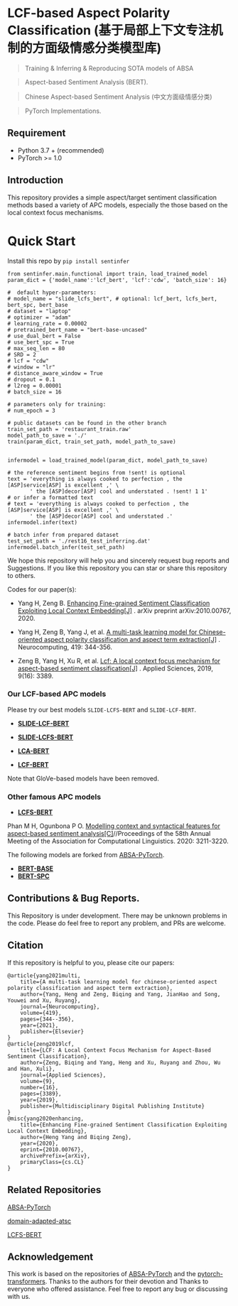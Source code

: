 # LCF-based Aspect Polarity Classification (基于局部上下文专注机制的方面级情感分类模型库)

> Training & Inferring & Reproducing SOTA models of ABSA

> Aspect-based Sentiment Analysis (BERT).

> Chinese Aspect-based Sentiment Analysis (中文方面级情感分类)

> PyTorch Implementations.


## Requirement

* Python 3.7 + (recommended)
* PyTorch >= 1.0

## Introduction

This repository provides a simple aspect/target sentiment classification methods based a variety of APC models, especially the those based on the local context focus mechanisms.

# Quick Start

Install this repo by `pip install sentinfer`

```
from sentinfer.main.functional import train, load_trained_model
param_dict = {'model_name':'lcf_bert', 'lcf':'cdw', 'batch_size': 16}

#  default hyper-parameters:
# model_name = "slide_lcfs_bert", # optional: lcf_bert, lcfs_bert, bert_spc, bert_base
# dataset = "laptop"
# optimizer = "adam"
# learning_rate = 0.00002
# pretrained_bert_name = "bert-base-uncased"
# use_dual_bert = False
# use_bert_spc = True
# max_seq_len = 80
# SRD = 2
# lcf = "cdw"
# window = "lr"
# distance_aware_window = True
# dropout = 0.1
# l2reg = 0.00001
# batch_size = 16

# parameters only for training:
# num_epoch = 3

# public datasets can be found in the other branch
train_set_path = 'restaurant_train.raw'  
model_path_to_save = './'
train(param_dict, train_set_path, model_path_to_save)


infermodel = load_trained_model(param_dict, model_path_to_save)

# the reference sentiment begins from !sent! is optional
text = 'everything is always cooked to perfection , the [ASP]service[ASP] is excellent ,' \
       ' the [ASP]decor[ASP] cool and understated . !sent! 1 1'
# or infer a formatted text
# text = 'everything is always cooked to perfection , the [ASP]service[ASP] is excellent ,' \
       ' the [ASP]decor[ASP] cool and understated .'
infermodel.infer(text)

# batch infer from prepared dataset
test_set_path = './rest16_test_inferring.dat'
infermodel.batch_infer(test_set_path)
```

We hope this repository will help you and sincerely request bug reports and Suggestions. If you like this repository you
can star or share this repository to others.

Codes for our paper(s):

- Yang H, Zeng
  B. [Enhancing Fine-grained Sentiment Classification Exploiting Local Context Embedding[J]](https://arxiv.org/abs/2010.00767)
  . arXiv preprint arXiv:2010.00767, 2020.

- Yang H, Zeng B, Yang J, et
  al. [A multi-task learning model for Chinese-oriented aspect polarity classification and aspect term extraction[J]](https://www.sciencedirect.com/science/article/abs/pii/S0925231220312534)
  . Neurocomputing, 419: 344-356.

- Zeng B, Yang H, Xu R, et
  al. [Lcf: A local context focus mechanism for aspect-based sentiment classification[J]](https://www.mdpi.com/2076-3417/9/16/3389)
  . Applied Sciences, 2019, 9(16): 3389.

### Our LCF-based APC models

Please try our best models `SLIDE-LCFS-BERT` and `SLIDE-LCF-BERT`.

- **[SLIDE-LCF-BERT](modules/models/slide_lcf_bert.py)**

- **[SLIDE-LCFS-BERT](modules/models/slide_lcf_bert.py)**

- **[LCA-BERT](modules/models/lca_bert.py)**

- **[LCF-BERT](modules/models/lcf_bert.py)**

Note that GloVe-based models have been removed.

### Other famous APC models

- **[LCFS-BERT](modules/models/lcf-bert.py)**

Phan M H, Ogunbona P O. [Modelling context and syntactical features for aspect-based sentiment
analysis[C]](https://www.aclweb.org/anthology/2020.acl-main.293/)//Proceedings of the 58th Annual Meeting of the
Association for Computational Linguistics. 2020: 3211-3220.

The following models are forked from [ABSA-PyTorch](https://github.com/songyouwei/ABSA-PyTorch).

- **[BERT-BASE](modules/models/bert_base.py)**
- **[BERT-SPC](modules/models/bert_spc.py)**

## Contributions & Bug Reports.

This Repository is under development. There may be unknown problems in the code. Please do feel free to report any
problem, and PRs are welcome.

## Citation

If this repository is helpful to you, please cite our papers:

    @article{yang2021multi,
        title={A multi-task learning model for chinese-oriented aspect polarity classification and aspect term extraction},
        author={Yang, Heng and Zeng, Biqing and Yang, JianHao and Song, Youwei and Xu, Ruyang},
        journal={Neurocomputing},
        volume={419},
        pages={344--356},
        year={2021},
        publisher={Elsevier}
    }
    @article{zeng2019lcf,
        title={LCF: A Local Context Focus Mechanism for Aspect-Based Sentiment Classification},
        author={Zeng, Biqing and Yang, Heng and Xu, Ruyang and Zhou, Wu and Han, Xuli},
        journal={Applied Sciences},
        volume={9},
        number={16},
        pages={3389},
        year={2019},
        publisher={Multidisciplinary Digital Publishing Institute}
    }
    @misc{yang2020enhancing,
        title={Enhancing Fine-grained Sentiment Classification Exploiting Local Context Embedding}, 
        author={Heng Yang and Biqing Zeng},
        year={2020},
        eprint={2010.00767},
        archivePrefix={arXiv},
        primaryClass={cs.CL}
    }

## Related Repositories

[ABSA-PyTorch](https://github.com/songyouwei/ABSA-PyTorch)

[domain-adapted-atsc](https://github.com/deepopinion/domain-adapted-atsc)

[LCFS-BERT](https://github.com/HieuPhan33/LCFS-BERT)

## Acknowledgement

This work is based on the repositories of [ABSA-PyTorch](https://github.com/songyouwei/ABSA-PyTorch) and
the [pytorch-transformers](https://github.com/huggingface/transformers). Thanks to the authors for their devotion and
Thanks to everyone who offered assistance. Feel free to report any bug or discussing with us. 


